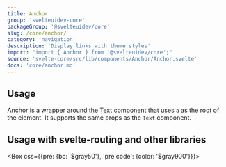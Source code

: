```yaml
---
title: Anchor
group: 'svelteuidev-core'
packageGroup: '@svelteuidev/core'
slug: /core/anchor/
category: 'navigation'
description: 'Display links with theme styles'
import: "import { Anchor } from '@svelteuidev/core';"
source: 'svelte-core/src/lib/components/Anchor/Anchor.svelte'
docs: 'core/anchor.md'
---
```


<script>
    import { Demo, AnchorDemos } from '@svelteuidev/demos';
    import { Prism } from '@svelteuidev/prism';
    import { Box } from '@svelteuidev/core';
    import { Heading } from 'components';

    const routing = `
<script>
    import { Link } from "svelte-routing";
    import { Anchor } from '@svelteuidev/core';
<\/script>

<Anchor component={Link} to="/">
    Svelte router link
<\/Anchor>
    `;
</script>

<Heading />

## Usage

Anchor is a wrapper around the [Text](core/text.md) component that uses `a` as the root of the element. It supports the same props as the `Text` component.

<Demo demo={AnchorDemos.usage} />

## Usage with svelte-routing and other libraries

<Box css={{pre: {bc: '$gray50'}, 'pre code': {color: '$gray900'}}}>
    <Prism language='svelte' code={routing} />
</Box>